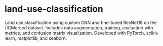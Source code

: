 # land-use-classification
Land use classification using custom CNN and fine-tuned ResNet18 on the UCMerced dataset. Includes data augmentation, training, evaluation with metrics, and confusion matrix visualization. Developed with PyTorch, scikit-learn, matplotlib, and seaborn.

